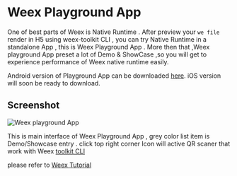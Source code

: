 Weex Playground App
===================

One of best parts of Weex is Native Runtime . After preview your `we file` render in H5 using weex-toolkit CLI , you can try Native Runtime in a standalone App , this is Weex Playground App . More then that ,Weex playground App preset  a lot of  Demo & ShowCase ,so you will get to experience  performance of Weex native runtime  easily.

Android version of Playground App can be downloaded [here](http://alibaba.github.io/weex/download.html).  iOS version will soon be ready to download.


## Screenshot 

![Weex playground App](http://gtms01.alicdn.com/tps/i1/TB1bC5LMpXXXXb7XXXXA0gJJXXX-720-1280.png)


This is main interface of Weex Playground App , grey color list item is Demo/Showcase entry . click top right  corner Icon will active QR scaner that  work with Weex [toolkit CLI](../tools/cli.md)

please refer to [Weex Tutorial](../tutorial.md)



